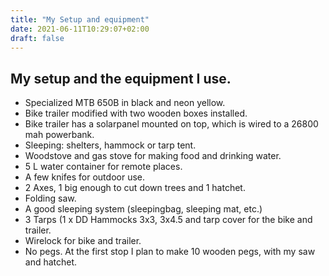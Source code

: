 ```yaml
---
title: "My Setup and equipment"
date: 2021-06-11T10:29:07+02:00
draft: false
---
```


## My setup and the equipment I use.

- Specialized MTB 650B in black and neon yellow.
- Bike trailer modified with two wooden boxes installed.
- Bike trailer has a solarpanel mounted on top, which is wired to a 26800 mah powerbank.
- Sleeping: shelters, hammock or tarp tent.
- Woodstove and gas stove for making food and drinking water.
- 5 L water container for remote places.
- A few knifes for outdoor use.
- 2 Axes, 1 big enough to cut down trees and 1 hatchet.
- Folding saw.
- A good sleeping system (sleepingbag, sleeping mat, etc.)
- 3 Tarps (1 x DD Hammocks 3x3, 3x4.5 and tarp cover for the bike and trailer.
- Wirelock for bike and trailer.
- No pegs. At the first stop I plan to make 10 wooden pegs, with my saw and hatchet.